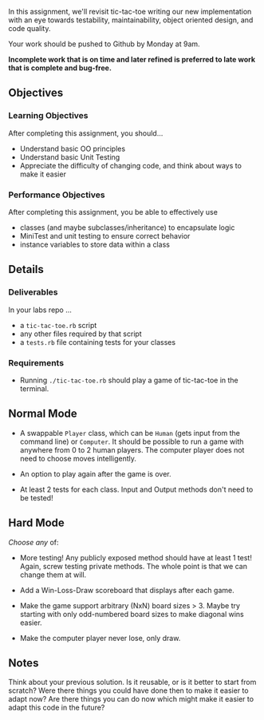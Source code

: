 In this assignment, we'll revisit tic-tac-toe writing our
new implementation with an eye towards testability,
maintainability, object oriented design, and code quality.

Your work should be pushed to Github by Monday at 9am.

**Incomplete work that is on time and later refined is preferred to late work that is complete and bug-free.**

## Objectives

### Learning Objectives

After completing this assignment, you should…

* Understand basic OO principles
* Understand basic Unit Testing
* Appreciate the difficulty of changing code, and think about ways to make it easier

### Performance Objectives

After completing this assignment, you be able to effectively use

* classes (and maybe subclasses/inheritance) to encapsulate logic
* MiniTest and unit testing to ensure correct behavior
* instance variables to store data within a class

## Details

### Deliverables
In your labs repo ...

* a `tic-tac-toe.rb` script
* any other files required by that script
* a `tests.rb` file containing tests for your classes

### Requirements

* Running `./tic-tac-toe.rb` should play a game of tic-tac-toe in the terminal.

## Normal Mode

* A swappable `Player` class, which can be `Human` (gets input from
  the command line) or `Computer`. It should be possible to run a game
  with anywhere from 0 to 2 human players. The computer player does not
  need to choose moves intelligently.

* An option to play again after the game is over.

* At least 2 tests for each class. Input and Output methods don't need to be tested!

## Hard Mode

*Choose any* of:

* More testing! Any publicly exposed method should have at least 1 test!
  Again, screw testing private methods. The whole point is that we can change them at will.

* Add a Win-Loss-Draw scoreboard that displays after each game.

* Make the game support arbitrary (NxN) board sizes > 3.
  Maybe try starting with only odd-numbered board sizes to make diagonal wins easier.

* Make the computer player never lose, only draw.

## Notes

Think about your previous solution. Is it reusable, or is it better to
start from scratch? Were there things you could have done then to make
it easier to adapt now? Are there things you can do now which might
make it easier to adapt this code in the future?
